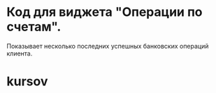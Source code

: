 # Код для виджета "Операции по счетам".
Показывает несколько последних успешных банковских операций клиента.
# kursov
